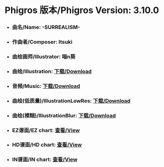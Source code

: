 
# Phigros 版本/Phigros Version:  3.10.0

- ### __曲名/Name:  -SURREALISM-__

- ### __作曲者/Composer:  Itsuki__

- ### __曲绘画师/Illustrator:  喵n葵__

- ### __曲绘/Illustration:  [下载/Download](https://github.com/Po6647A/WebAssests/releases/download/3.10.0/1099.png)__

- ### __音频/Music:  [下载/Download](https://github.com/Po6647A/WebAssests/releases/download/3.10.0/1751.ogg)__

- ### __曲绘(低质量)/IllustrationLowRes:  [下载/Download](https://github.com/Po6647A/WebAssests/releases/download/3.10.0/1591.png)__

- ### __曲绘(模糊)/IllustrationBlur:  [下载/Download](https://github.com/Po6647A/WebAssests/releases/download/3.10.0/0)__


- ### __EZ谱面/EZ chart:  [查看/View](./EZ.json/index.html)__

- ### __HD谱面/HD chart:  [查看/View](./HD.json/index.html)__

- ### __IN谱面/IN chart:  [查看/View](./IN.json/index.html)__

